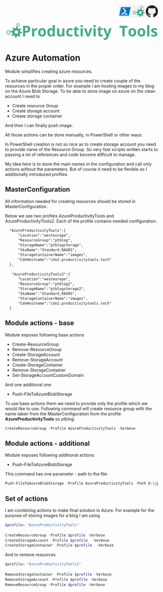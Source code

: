 <!--Category:PowerShell--> 
 <p align="right">
    <a href="https://www.powershellgallery.com/packages/ProductivityTools.PSGetOneDriveDirectory/"><img src="Images/Header/Powershell_border_40px.png" /></a>
    <a href="http://productivitytools.tech/get-onedrivedirectory/"><img src="Images/Header/ProductivityTools_green_40px_2.png" /><a> 
    <a href="https://github.com/pwujczyk/ProductivityTools.PSGetOneDriveDirectory"><img src="Images/Header/Github_border_40px.png" /></a>
</p>
<p align="center">
    <a href="http://http://productivitytools.tech/">
        <img src="Images/Header/LogoTitle_green_500px.png" />
    </a>
</p>


# Azure Automation

Module simplifies creating azure resources. 
<!--more-->

To achieve particular goal in azure you need to create couple of the resources in the proper order. For example I am hosting images to my blog on the Azure Blob Storage. To be able to store image on azure on the clean account I need to
- Create resource Group
- Create storage account
- Create storage container

And then I can finally push image. 

All those actions can be done manually, in PowerShell or other ways. 

In PowerShell creation is not so nice as to create storage account you need to provide name of the Resource Group. So very fast scripts written starts to passing a lot of references and code become difficult to manage. 

My idea here is to store the main names in the configuration and call only actions without the parameters. But of course it need to be flexible so I additionally introduced profiles. 

## MasterConfiguration

All information needed for creating resources should be stored in MasterConfiguration.

Below we see two profiles AzureProductivityTools and AzureProductivityTools2. Each of the profile contains needed configuration. 

```
  "AzureProductivityTools":{
	  "Location":"westeurope",
	  "ResourceGroup":"ptblog",
	  "StorageName":"ptblogstorage",
	  "SkuName":"Standard_RAGRS",
	  "StorageContainerName":"images",
	  "CdnHostname":"cdn2.productivitytools.tech"
  },
  
   "AzureProductivityTools2":{
	  "Location":"westeurope",
	  "ResourceGroup":"ptblog2",
	  "StorageName":"ptblogstorage2",
	  "SkuName":"Standard_RAGRS",
	  "StorageContainerName":"images",
	  "CdnHostname":"cdn2.productivitytools.tech"
  }
```

## Module actions - base

Module exposes following base actions

- Create-ResourceGroup
- Remove-ResourceGroup
- Create-StorageAccount
- Remove-StorageAccount
- Create-StorageContainer
- Remove-StorageContainer
- Set-StorageAccountCustomDomain

And one additional one
- Push-FileToAzureBlobStorage

To use base actions them we need to provide only the profile which we would like to use. Following command will create resource group with the name taken from the MasterConfiguration from the profile **AzureProductivityTools** so *ptblog*.

```powershell
CreateResourceGroup -Profile AzureProductivityTools -Verbose
```

## Module actions - additional

Module exposes following additional actions:

- Push-FileToAzureBlobStorage

This command has one parameter - path to the file:

```powershell
Push-FileToAzureBlobStorage -Profile AzureProductivityTools -Path D:\jpg\documentation.png
```

## Set of actions

I am combining actions to make final solution in Azure. For example for the purpose of storing images for a blog I am using 

```powershell
$profile= "AzureProductivityTools" 
    
CreateResourceGroup -Profile $profile -Verbose
CreateStorageAccount -Profile $profile  -Verbose
CreateStorageContainer -Profile $profile  -Verbose
``` 

And to remove resources

```powershell
$profile= "AzureProductivityTools2" 
    
RemoveStorageContainer -Profile $profile -Verbose
RemoveStorageAccount -Profile $profile -Verbose
RemoveResourceGroup -Profile $profile -Verbose

``` 